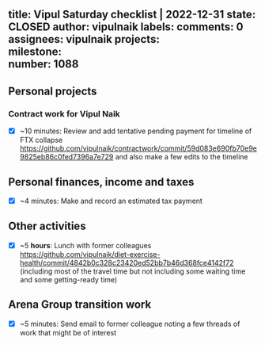 title:	Vipul Saturday checklist | 2022-12-31
state:	CLOSED
author:	vipulnaik
labels:	
comments:	0
assignees:	vipulnaik
projects:	
milestone:	
number:	1088
--
## Personal projects

### Contract work for Vipul Naik

- [x] ~10 minutes: Review and add tentative pending payment for timeline of FTX collapse https://github.com/vipulnaik/contractwork/commit/59d083e690fb70e9e9825eb86c0fed7396a7e729 and also make a few edits to the timeline

## Personal finances, income and taxes

- [x] ~4 minutes: Make and record an estimated tax payment

## Other activities

- [x] ~5 **hours**: Lunch with former colleagues https://github.com/vipulnaik/diet-exercise-health/commit/4842b0c328c23420ed52bb7b46d368fce4142f72 (including most of the travel time but not including some waiting time and some getting-ready time)

## Arena Group transition work

- [x] ~5 minutes: Send email to former colleague noting a few threads of work that might be of interest
